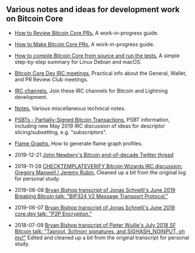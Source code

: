 ## Various notes and ideas for development work on Bitcoin Core

- [How to Review Bitcoin Core PRs.](how-to-review-bitcoin-core-prs.md)
  A work-in-progress guide.

- [How to Make Bitcoin Core PRs.](how-to-make-bitcoin-core-prs.md)
  A work-in-progress guide.

- [How to compile Bitcoin Core from source and run the
  tests.](how-to-compile-bitcoin-core-from-source-on-linux-and-macOS.md) A
  simple step-by-step summary for Linux Debian and macOS.

- [Bitcoin Core Dev IRC meetings.](bitcoin-core-dev-irc-meetings.txt) Practical
  info about the General, Wallet, and PR Review Club meetings.

- [IRC channels.](irc-channels.txt) Join these IRC channels for Bitcoin and
  Lightning development.

- [Notes.](notes.txt) Various miscellaneous technical notes.

- [PSBTs - Partially-Signed Bitcoin Transactions.](psbts.txt) PSBT information,
  including new May 2019 IRC discussion of ideas for descriptor
  slicing/subsetting, e.g. "subscriptors".

- [Flame Graphs.](flame-graphs.md) How to generate flame graph profiles.

- 2019-12-21 [John Newbery's Bitcoin end-of-decade Twitter
  thread](2019-12-21-john-newbery-bitcoin-end-of-decade-twitter-thread.md)

- 2019-11-28 [CHECKTEMPLATEVERIFY Bitcoin Wizards IRC discussion: Gregory
  Maxwell / Jeremy
  Rubin.](2019-11-28-gmaxwell-jeremyrubin-CHECKTEMPLATEVERIFY-irc-discussion.md)
  Cleaned up a bit from the original log for personal study.

- 2019-06-08 [Bryan Bishop transcript of Jonas Schnelli's June 2019 Breaking Bitcoin talk:
  "BIP324 V2 Message Transport
  Protocol."](2019-06-08-jonas-schnelli-bip324-v2-p2p.txt)

- 2019-06-07 [Bryan Bishop transcript of Jonas Schnelli's June 2019 core.dev talk: "P2P
  Encryption."](2019-06-07-jonas-schnelli-p2p-encryption.txt)

- 2018-07-09 [Bryan Bishop transcript of Pieter Wuille's July 2018 SF Bitcoin talk:
  "Taproot, Schnorr signatures, and SIGHASH_NOINPUT, oh
  my!"](2018-07-09-pieter-wuille-taproot-schnorr-sigs-and-sighash-noinput.txt)
  Edited and cleaned up a bit from the original transcript for personal study.
